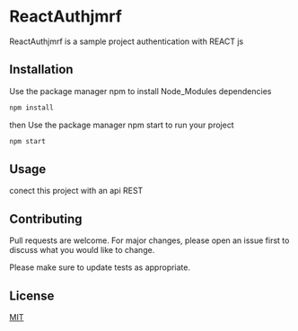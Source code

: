 # ReactAuthjmrf

ReactAuthjmrf is a sample project authentication with REACT js

## Installation


Use the package manager npm to install Node_Modules dependencies
```bash
npm install
```

then Use the package manager npm start to run your project
```bash
npm start
```

## Usage

conect this project with an api REST 

## Contributing
Pull requests are welcome. For major changes, please open an issue first to discuss what you would like to change.

Please make sure to update tests as appropriate.

## License
[MIT](https://choosealicense.com/licenses/mit/)